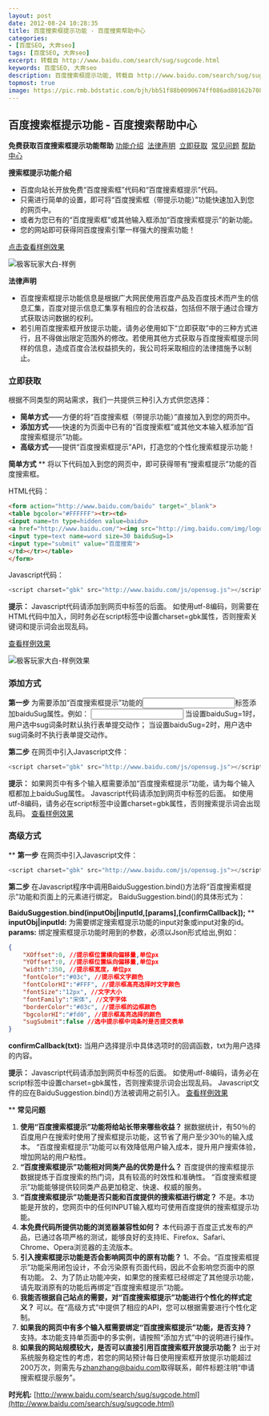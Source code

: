 ```yaml
---
layout: post
date: 2012-08-24 10:28:35
title: 百度搜索框提示功能 - 百度搜索帮助中心
categories:
- [百度SEO, 大奔seo]
tags: [百度SEO, 大奔seo]
excerpt: 转载自 http://www.baidu.com/search/sug/sugcode.html
keywords: 百度SEO, 大奔seo
description: 百度搜索框提示功能, 转载自 http://www.baidu.com/search/sug/sugcode.html
topmost: true
image: https://pic.rmb.bdstatic.com/bjh/bb51f88b0090674ff086ad80162b7083.png
---
```


## 百度搜索框提示功能 - 百度搜索帮助中心

**免费获取百度搜索框提示功能帮助**
[功能介绍](http://www.baidu.com/search/sug/sugcode.html#intro)  [法律声明](http://www.baidu.com/search/sug/sugcode.html#law)  [立即获取](http://www.baidu.com/search/sug/sugcode.html#get)  [常见问题](http://www.baidu.com/search/sug/sugcode.html#qa)
[帮助中心](http://www.baidu.com/search/jiqiao.html)


**搜索框提示功能介绍**

- 百度向站长开放免费“百度搜索框”代码和“百度搜索框提示”代码。
- 只需进行简单的设置，即可将“百度搜索框（带提示功能）”功能快速加入到您的网页中。
- 或者为您已有的“百度搜索框”或其他输入框添加“百度搜索框提示”的新功能。
- 您的网站即可获得同百度搜索引擎一样强大的搜索功能！



[点击查看样例效果](http://www.baidu.com/search/sug/demo.html)

![极客玩家大白-样例](https://pic.rmb.bdstatic.com/bjh/27cc1510036eab07e29a83741515f4d3.png "极客玩家大白")


**法律声明**

- 百度搜索框提示功能信息是根据广大网民使用百度产品及百度技术而产生的信息汇集，百度对提示信息汇集享有相应的合法权益，包括但不限于通过合理方式获取访问数据的权利。
- 若引用百度搜索框开放提示功能，请务必使用如下“立即获取”中的三种方式进行，且不得做出限定范围外的修改。若使用其他方式获取与百度搜索框提示同样的信息，造成百度合法权益损失的，我公司将采取相应的法律措施予以制止。



### 立即获取
根据不同类型的网站需求，我们一共提供三种引入方式供您选择：

- **简单方式**——方便的将“百度搜索框（带提示功能）”直接加入到您的网页中。
- **添加方式**——快速的为页面中已有的“百度搜索框”或其他文本输入框添加“百度搜索框提示”功能。
- **高级方式**——提供“百度搜索框提示”API，打造您的个性化搜索框提示功能！

**简单方式**
**
将以下代码加入到您的网页中，即可获得带有“搜索框提示”功能的百度搜索框。


HTML代码：


```html
<form action="http://www.baidu.com/baidu" target="_blank">
<table bgcolor="#FFFFFF"><tr><td>
<input name=tn type=hidden value=baidu>
<a href="http://www.baidu.com/"><img src="http://img.baidu.com/img/logo-80px.gif" alt="Baidu" align="bottom" border="0"></a>
<input type=text name=word size=30 baiduSug=1>
<input type="submit" value="百度搜索">
</td></tr></table>
</form>
```


Javascript代码：


```javascript
<script charset="gbk" src="http://www.baidu.com/js/opensug.js"></script>
```

**提示：** Javascript代码请添加到网页中标签的后面。 如使用utf-8编码，则需要在HTML代码中加入，同时务必在script标签中设置charset=gbk属性，否则搜索关键词和提示词会出现乱码。


[查看样例效果](http://www.baidu.com/search/sug/demo.html)

![极客玩家大白-样例效果](https://pic.rmb.bdstatic.com/bjh/bb51f88b0090674ff086ad80162b7083.png "极客玩家大白")

### 添加方式
**第一步**
为需要添加“百度搜索框提示”功能的<input>标签添加baiduSug属性。例如：
<input type="text" name="word" baiduSug="1|2">
当设置baiduSug=1时，用户选中sug词条时默认执行表单提交动作；
当设置baiduSug=2时，用户选中sug词条时不执行表单提交动作。


**第二步**
在网页中引入Javascript文件：
```javascript
<script charset="gbk" src="http://www.baidu.com/js/opensug.js"></script>
```


**提示：**
如果网页中有多个输入框需要添加“百度搜索框提示”功能，请为每个输入框都加上baiduSug属性。
Javascript代码请添加到网页中</body>标签的后面。
如使用utf-8编码，请务必在script标签中设置charset=gbk属性，否则搜索提示词会出现乱码。
[查看样例效果](http://www.baidu.com/search/sug/demo1.html)

### 高级方式
**
**第一步**
在网页中引入Javascript文件：
```javascript
<script charset="gbk" src="http://www.baidu.com/js/opensug.js"></script>
```


**第二步**
在Javascript程序中调用BaiduSuggestion.bind()方法将“百度搜索框提示”功能和页面上的元素进行绑定。
BaiduSuggestion.bind()的具体形式为：


**BaiduSuggestion.bind(inputObj|inputId,[params],[confirmCallback]);**
**
**inputObj|inputId:**
为需要绑定搜索框提示功能的input对象或input对象的id。
**params:**
绑定搜索框提示功能时用到的参数，必须以Json形式给出,例如：
```json
{
    "XOffset":0, //提示框位置横向偏移量,单位px
    "YOffset":0, //提示框位置纵向偏移量,单位px
    "width":350, //提示框宽度，单位px
    "fontColor":"#03c", //提示框文字颜色
    "fontColorHI":"#FFF", //提示框高亮选择时文字颜色
    "fontSize":"12px", //文字大小
    "fontFamily":"宋体", //文字字体
    "borderColor":"#03c", //提示框的边框颜色
    "bgcolorHI":"#fd0", //提示框高亮选择的颜色
    "sugSubmit":false //选中提示框中词条时是否提交表单
}
```


**confirmCallback(txt):**
当用户选择提示中具体选项时的回调函数，txt为用户选择的内容。


**提示：**
Javascript代码请添加到网页中</body>标签的后面。
如使用utf-8编码，请务必在script标签中设置charset=gbk属性，否则搜索提示词会出现乱码。
Javascript文件的应在BaiduSuggestion.bind()方法被调用之前引入。
[查看样例效果](http://www.baidu.com/search/sug/demo2.html)


**
**常见问题**

1. **使用“百度搜索框提示”功能将给站长带来哪些收益？**
据数据统计，有50％的百度用户在搜索时使用了搜索框提示功能，这节省了用户至少30％的输入成本。
“百度搜索框提示”功能可以有效降低用户输入成本，提升用户搜索体验，增加网站的用户粘性。
1. **“百度搜索框提示”功能相对同类产品的优势是什么？**
百度提供的搜索框提示数据提炼于百度搜索的热门词，具有较高的时效性和准确性。
“百度搜索框提示”功能能够提供较同类产品更加稳定、快速、权威的服务。
1. **“百度搜索框提示”功能是否只能和百度提供的搜索框进行绑定？**
不是。本功能是开放的，您网页中的任何INPUT输入框均可使用百度提供的搜索框提示功能。
1. **本免费代码所提供功能的浏览器兼容性如何？**
本代码源于百度正式发布的产品，已通过各项严格的测试，能够良好的支持IE、Firefox、Safari、Chrome、Opera浏览器的主流版本。
1. **引入搜索框提示功能是否会影响网页中的原有功能？**
1、不会。“百度搜索框提示”功能采用闭包设计，不会污染原有页面代码，因此不会影响您页面中的原有功能。
2、为了防止功能冲突，如果您的搜索框已经绑定了其他提示功能，请先取消原有的功能后再绑定“百度搜索框提示”功能。
1. **我能否根据自己站点的需要，对“百度搜索框提示”功能进行个性化的样式定义？**
可以。在“高级方式”中提供了相应的API，您可以根据需要进行个性化定制。
1. **如果我的网页中有多个输入框需要绑定“百度搜索框提示”功能，是否支持？**
支持。本功能支持单页面中的多实例，请按照“添加方式”中的说明进行操作。
1. **如果我的网站规模较大，是否可以直接引用百度搜索框开放提示功能？**
出于对系统服务稳定性的考虑，若您的网站预计每日使用搜索框开放提示功能超过200万次，则需先与[zhanzhang@baidu.com](http://mailto:zhanzhang@baidu.com)取得联系，邮件标题注明“申请搜索框提示服务”。


**时光机:**
[http://www.baidu.com/search/sug/sugcode.html](http://www.baidu.com/search/sug/sugcode.html)
